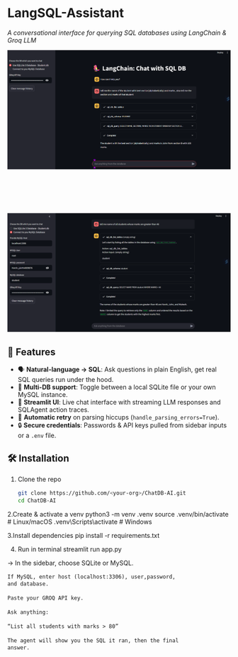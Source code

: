 # LangSQL-Assistant

_A conversational interface for querying SQL databases using LangChain & Groq LLM_

![Sqlite3](docs/demo1.png)

<br>
<br>
<br>
<br>

![mysql](docs/demo2.png)

## 🚀 Features

- 🗣️ **Natural-language → SQL**: Ask questions in plain English, get real SQL queries run under the hood.  
- 🐍 **Multi-DB support**: Toggle between a local SQLite file or your own MySQL instance.  
- 💬 **Streamlit UI**: Live chat interface with streaming LLM responses and SQLAgent action traces.  
- 🔄 **Automatic retry** on parsing hiccups (`handle_parsing_errors=True`).  
- 🔒 **Secure credentials**: Passwords & API keys pulled from sidebar inputs or a `.env` file.

## 🛠️ Installation

1. Clone the repo  
   ```bash
   git clone https://github.com/<your-org>/ChatDB-AI.git
   cd ChatDB-AI

2.Create & activate a venv
python3 -m venv .venv
source .venv/bin/activate   # Linux/macOS
.venv\Scripts\activate      # Windows

3.Install dependencies
pip install -r requirements.txt

4. Run in terminal 
streamlit run app.py

 -> In the sidebar, choose SQLite or MySQL.

    If MySQL, enter host (localhost:3306), user,password,  
    and database.

    Paste your GROQ API key.

    Ask anything:

    “List all students with marks > 80”

    The agent will show you the SQL it ran, then the final 
    answer.
